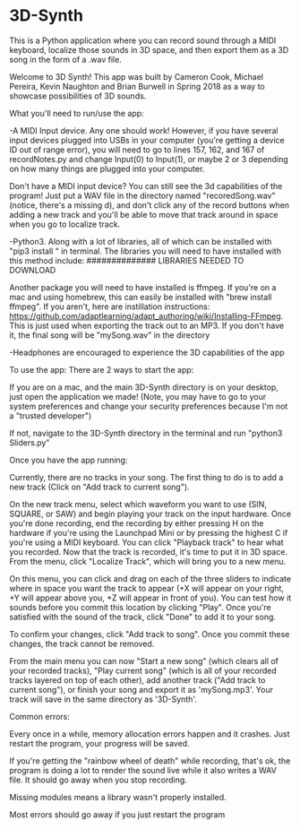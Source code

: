 # 3D-Synth
This is a Python application where you can record sound through a MIDI keyboard, localize those sounds in 3D space, and then export them as a 3D song in the form of a .wav file.

Welcome to 3D Synth! This app was built by Cameron Cook, Michael Pereira, Kevin
Naughton and Brian Burwell in Spring 2018 as a way to showcase possibilities of
3D sounds.

What you'll need to run/use the app:

-A MIDI Input device. Any one should work! However, if you have several input
devices plugged into USBs in your computer (you're getting a device ID out of
range error), you will need to go to lines 157, 162, and 167 of recordNotes.py
and change Input(0) to Input(1), or maybe 2 or 3 depending on how many things
are plugged into your computer.

Don't have a MIDI input device? You can still see the 3d capabilities of the
program! Just put a WAV file in the directory named "recoredSong.wav" (notice,
there's a missing d), and don't click any of the record buttons when adding a
new track and you'll be able to move that track around in space when you go to
localize track.

-Python3. Along with a lot of libraries, all of which can be installed with
"pip3 install <library name>" in terminal. The libraries you will need to have
installed with this method include:
############## LIBRARIES NEEDED TO DOWNLOAD

Another package you will need to have installed is ffmpeg. If you're on a mac
and using homebrew, this can easily be installed with "brew install ffmpeg".
If you aren't, here are instillation instructions:
https://github.com/adaptlearning/adapt_authoring/wiki/Installing-FFmpeg.
This is just used when exporting the track out to an MP3. If you don't have it,
the final song will be "mySong.wav" in the directory

-Headphones are encouraged to experience the 3D capabilities of the app

To use the app:
There are 2 ways to start the app:

If you are on a mac, and the main 3D-Synth directory is on your desktop, just
open the application we made! (Note, you may have to go to your system
preferences and change your security preferences because I'm not a "trusted
developer")

If not, navigate to the 3D-Synth directory in the terminal and run "python3
Sliders.py"

Once you have the app running:

Currently, there are no tracks in your song. The first thing to do is to add a new track (Click on "Add track to current song").

On the new track menu, select which waveform you want to use (SIN, SQUARE, or SAW) and begin playing your track on the input hardware. Once you're done recording, end the recording by either pressing H on the hardware if you're using the Launchpad Mini or by pressing the highest C if you're using a MIDI keyboard. You can click "Playback track" to hear what you recorded. Now that the track is recorded, it's time to put it in 3D space. From the menu, click "Localize Track", which will bring you to a new menu.

On this menu, you can click and drag on each of the three sliders to indicate where in space you want the track to appear (+X will appear on your right, +Y will appear above you, +Z will appear in front of you). You can test how it sounds before you commit this location by clicking "Play". Once you're satisfied with the sound of the track, click "Done" to add it to your song.

To confirm your changes, click "Add track to song". Once you commit these changes, the track cannot be removed.

From the main menu you can now "Start a new song" (which clears all of your recorded tracks), "Play current song" (which is all of your recorded tracks layered on top of each other), add another track ("Add track to current song"), or finish your song and export it as 'mySong.mp3'. Your track will save in the same directory as '3D-Synth'.



Common errors:

Every once in a while, memory allocation errors happen and it crashes. Just
restart the program, your progress will be saved.

If you're getting the "rainbow wheel of death" while recording, that's ok, the
program is doing a lot to render the sound live while it also writes a WAV file.
It should go away when you stop recording.

Missing modules means a library wasn't properly installed.

Most errors should go away if you just restart the program
